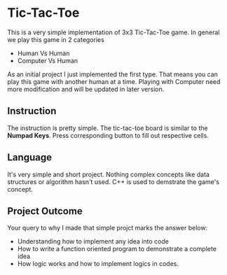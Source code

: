 # Tic-Tac-Toe 

This is a very simple implementation of 3x3 Tic-Tac-Toe game. In general we play this game in 2 categories

* Human Vs Human
* Computer Vs Human

As an initial project I just implemented the first type. That means you can play this game with 
another human at a time. Playing with Computer need more modification and will be updated in later
version.

## Instruction

The instruction is pretty simple. The tic-tac-toe board is similar to the **Numpad Keys**. Press corresponding button to fill out respective cells.

## Language 
It's very simple and short project. Nothing complex concepts like data structures or algorithm hasn't used. C++ is used to demstrate the game's concept. 

## Project Outcome
Your query to why I made that simple projct marks the answer below: 

* Understanding how to implement any idea into code
* How to write a function oriented program to demonstrate a
complete idea
* How logic works and how to implement logics in codes.
